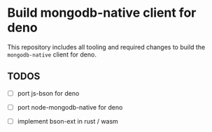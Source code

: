 # Build mongodb-native client for deno

This repository includes all tooling and required changes to build the `mongodb-native` client for deno.

## TODOS

- [ ] port js-bson for deno
- [ ] port node-mongodb-native for deno
- [ ] implement bson-ext in rust / wasm

 